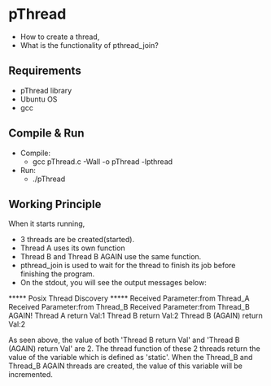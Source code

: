 # pThread
- How to create a thread,
- What is the functionality of pthread_join?

## Requirements
- pThread library 
- Ubuntu OS
- gcc

## Compile & Run
- Compile:
    - gcc pThread.c -Wall -o pThread -lpthread
- Run:
    - ./pThread

## Working Principle
When it starts running, 
- 3 threads are be created(started).
- Thread A uses its own function
- Thread B and Thread B AGAIN use the same function.
- pthread_join is used to wait for the thread to finish its job before finishing the program.
- On the stdout, you will see the output messages below:

*****     Posix Thread Discovery     *****
Received Parameter:from Thread_A
Received Parameter:from Thread_B
Received Parameter:from Thread_B AGAIN!
Thread A return Val:1
Thread B return Val:2
Thread B (AGAIN) return Val:2

As seen above, the value of both 'Thread B return Val' and 'Thread B (AGAIN) return Val' are 2.
The thread function of these 2 threads return the value of the variable which is defined as 'static'.
When the Thread_B and Thread_B AGAIN threads are created, the value of this variable will be incremented.






